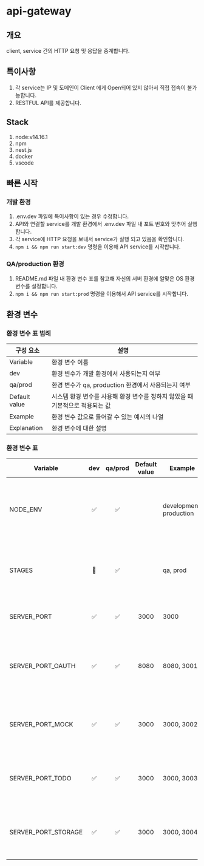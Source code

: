 # api-gateway

## 개요

client, service 간의 HTTP 요청 및 응답을 중계합니다.

## 특이사항

1. 각 service는 IP 및 도메인이 Client 에게 Open되어 있지 않아서 직접 접속이 불가능합니다.
1. RESTFUL API를 제공합니다.

## Stack

1. node:v14.16.1
1. npm
1. nest.js
1. docker
1. vscode

## 빠른 시작

### 개발 환경

1. .env.dev 파일에 특이사항이 있는 경우 수정합니다.
1. API와 연결할 service를 개발 환경에서 .env.dev 파일 내 포트 번호와 맞추어 실행합니다.
1. 각 service에 HTTP 요청을 보내서 service가 실행 되고 있음을 확인합니다.
1. `npm i && npm run start:dev` 명령을 이용해 API service를 시작합니다.

### QA/production 환경

1. README.md 파일 내 환경 변수 표를 참고해 자신의 서버 환경에 알맞은 OS 환경변수를 설정합니다.
1. `npm i && npm run start:prod` 명령을 이용해서 API service를 시작합니다.

## 환경 변수

### 환경 변수 표 범례

| 구성 요소     | 설명                                                                          |
| ------------- | ----------------------------------------------------------------------------- |
| Variable      | 환경 변수 이름                                                                |
| dev           | 환경 변수가 개발 환경에서 사용되는지 여부                                     |
| qa/prod       | 환경 변수가 qa, production 환경에서 사용되는지 여부                           |
| Default value | 시스템 환경 변수를 사용해 환경 변수를 정하지 않았을 때 기본적으로 적용되는 값 |
| Example       | 환경 변수 값으로 들어갈 수 있는 예시의 나열                                   |
| Explanation   | 환경 변수에 대한 설명                                                         |

### 환경 변수 표

| Variable            | dev | qa/prod | Default value | Example                 | Explanation                                                                        |
| ------------------- | :-: | :-----: | :-----------: | ----------------------- | ---------------------------------------------------------------------------------- |
| NODE_ENV            | ✅  |   ✅    |               | development, production | `NodeJS 실행 환경` 을 설정하는 값으로, 미리 선언한 npm 스크립트로 값이 설정됩니다. |
| STAGES              | 🚫  |   ✅    |               | qa, prod                | `k8s에서` 실행 환경에 맞는 svc를 연결 및 디버깅을 위해 사용되는 값입니다.          |
| SERVER_PORT         | ✅  |   ✅    |     3000      | 3000                    | API 서비스의 `HTTP Listen port` 값입니다.                                          |
| SERVER_PORT_OAUTH   | ✅  |   ✅    |     8080      | 8080, 3001              | JWT 인증을 위한 OAuth 서비스와 연동을 위한 `HTTP Listen port` 값입니다.            |
| SERVER_PORT_MOCK    | ✅  |   ✅    |     3000      | 3000, 3002              | API 서비스의 구동을 위한 Mock 서비스의 `HTTP Listen port` 값입니다.                |
| SERVER_PORT_TODO    | ✅  |   ✅    |    3000‍️     | 3000, 3003              | API 서비스 구동을 위한 Todo 서비스의 `HTTP Listen port` 값입니다.                  |
| SERVER_PORT_STORAGE | ✅  |   ✅    |    3000‍️     | 3000, 3004              | API 서비스 구동을 위한 File 서비스의 `HTTP Listen port` 값입니다.                  |

